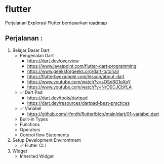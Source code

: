 # flutter
Perjalanan Explorasi Flutter berdasarkan [roadmap](https://roadmap.sh/flutter)

## Perjalanan :
1. Belajar Dasar Dart
    - Pengenalan Dart
      - https://dart.dev/overview
      - https://www.javatpoint.com/flutter-dart-programming
      - https://www.geeksforgeeks.org/dart-tutorial/
      - https://flutterbyexample.com/lesson/about-dart
      - https://www.youtube.com/watch?v=sOSd6G1qXoY
      - https://www.youtube.com/watch?v=NrO0CJCbYLA 
    - ✅ Dart Pad
      - https://dart.dev/tools/dartpad 
      - https://dart.dev/resources/dartpad-best-practices
    - ✅ Variabel
      - https://github.com/irfnrdh/flutter/blob/main/dart/01-variabel.dart
    - Built-in Types
    - Functions
    - Operators
    - Control flow Statements
2. Setup Development Environtment
    - ✅ Flutter CLI
3. Widget
    - Inherited Widget
